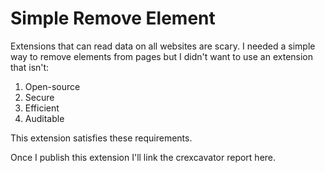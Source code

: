 # Simple Remove Element

Extensions that can read data on all websites are scary. I needed a simple way to remove elements from pages but I didn't want to use an extension that isn't:

1. Open-source
2. Secure
3. Efficient
4. Auditable

This extension satisfies these requirements.

Once I publish this extension I'll link the crexcavator report here.
